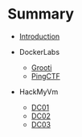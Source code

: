 # Summary

* [Introduction](README.md)

* DockerLabs
  * [Grooti](Dockerlabs/grooti.md)
  * [PingCTF](Dockerlabs/PingCTF.md)

* HackMyVm
  * [DC01](HackMyVM/DC01.md)
  * [DC02](HackMyVM/DC02.md)
  * [DC03](HackMyVM/DC03.md)

